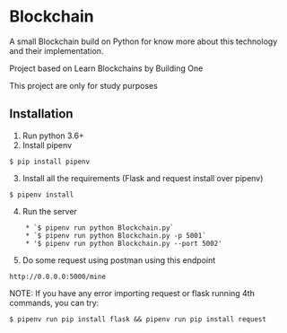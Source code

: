 # Blockchain

A small Blockchain build on Python for know more about this technology and their implementation.

Project based on Learn Blockchains by Building One

This project are only for study purposes

## Installation
1. Run python 3.6+
2. Install pipenv

```
$ pip install pipenv 
```
3. Install all the requirements (Flask and request install over pipenv)
```
$ pipenv install
```
4. Run the server
```
    * `$ pipenv run python Blockchain.py`
    * `$ pipenv run python Blockchain.py -p 5001`
    * '$ pipenv run python Blockchain.py --port 5002'
```
5. Do some request using postman using this endpoint
```
http://0.0.0.0:5000/mine
```

NOTE: If you have any error importing request or flask running 4th commands, you can try:
```
$ pipenv run pip install flask && pipenv run pip install request
```
